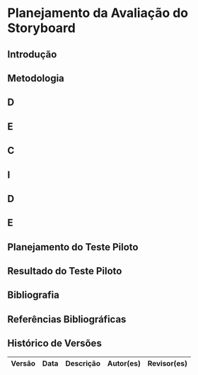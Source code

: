# Planejamento da Avaliação do Storyboard


## Introdução

## Metodologia

## D
## E
## C
## I
## D
## E

## Planejamento do Teste Piloto
## Resultado do Teste Piloto

## Bibliografia

## Referências Bibliográficas

## Histórico de Versões

| Versão | Data | Descrição | Autor(es) | Revisor(es) |
| ------ | ---- | --------- | --------- | ----------- |
